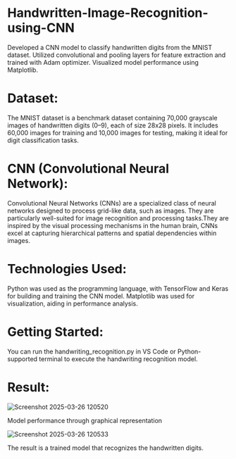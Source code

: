 # Handwritten-Image-Recognition-using-CNN
 Developed a CNN model to classify handwritten digits from the MNIST dataset. Utilized convolutional and pooling layers for feature extraction and trained with Adam optimizer. Visualized model performance using Matplotlib. 
 
# Dataset:
 The MNIST dataset is a benchmark dataset containing 70,000 grayscale images of handwritten digits (0–9), each of size 28x28 pixels. It includes 60,000 images for training and 10,000 images for testing, making it ideal for digit classification tasks.

# CNN (Convolutional Neural Network):
 Convolutional Neural Networks (CNNs) are a specialized class of neural networks designed to process grid-like data, such as images. They are particularly well-suited for image recognition and processing tasks.They are inspired by the visual processing mechanisms in the human brain, CNNs excel at capturing hierarchical patterns and spatial dependencies within images.

# Technologies Used:
 Python was used as the programming language, with TensorFlow and Keras for building and training the CNN model. Matplotlib was used for visualization, aiding in performance analysis.

# Getting Started:
 You can run the handwriting_recognition.py in VS Code or Python-supported terminal to execute the handwriting recognition model.

# Result:
![Screenshot 2025-03-26 120520](https://github.com/user-attachments/assets/debfb267-a733-47c6-9d88-c971c807b621)

Model performance through graphical representation

![Screenshot 2025-03-26 120533](https://github.com/user-attachments/assets/b15a3822-1373-4b80-b113-5cb48f5c2459)

The result is a trained model that recognizes the handwritten digits.
